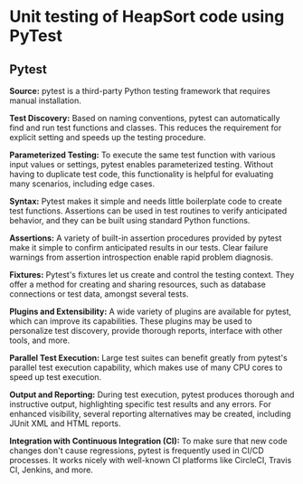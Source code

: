 # Unit testing of HeapSort code using PyTest

## Pytest

**Source:**
pytest is a third-party Python testing
framework that requires manual installation.

**Test Discovery:**
Based on naming
conventions, pytest can automatically find and
run test functions and classes. This reduces the
requirement for explicit setting and speeds up
the testing procedure.

**Parameterized Testing:**
To execute the same
test function with various input values or
settings, pytest enables parameterized testing.
Without having to duplicate test code, this
functionality is helpful for evaluating many
scenarios, including edge cases.

**Syntax:** 
Pytest makes it simple and needs little
boilerplate code to create test functions.
Assertions can be used in test routines to verify
anticipated behavior, and they can be built
using standard Python functions.

**Assertions:** A variety of built-in assertion
procedures provided by pytest make it simple to confirm anticipated results in our tests. Clear
failure warnings from assertion introspection
enable rapid problem diagnosis.

**Fixtures:** Pytest's fixtures let us create and
control the testing context. They offer a
method for creating and sharing resources,
such as database connections or test data,
amongst several tests.

**Plugins and Extensibility:** A wide variety of
plugins are available for pytest, which can
improve its capabilities. These plugins may be
used to personalize test discovery, provide
thorough reports, interface with other tools,
and more.

**Parallel Test Execution:** Large test suites can
benefit greatly from pytest's parallel test
execution capability, which makes use of
many CPU cores to speed up test execution.

**Output and Reporting:** During test
execution, pytest produces thorough and
instructive output, highlighting specific test
results and any errors. For enhanced visibility,
several reporting alternatives may be created,
including JUnit XML and HTML reports.

**Integration with Continuous Integration
(CI):** To make sure that new code changes
don't cause regressions, pytest is frequently
used in CI/CD processes. It works nicely with
well-known CI platforms like CircleCI, Travis
CI, Jenkins, and more.
